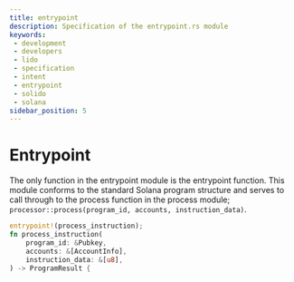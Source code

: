 ```yaml
---
title: entrypoint
description: Specification of the entrypoint.rs module
keywords:
 - development
 - developers
 - lido
 - specification
 - intent
 - entrypoint
 - solido
 - solana
sidebar_position: 5
---
```


# Entrypoint

The only function in the entrypoint module is the entrypoint function.  This module conforms to the standard Solana program structure and serves to call through to the process function in the process module; ```processor::process(program_id, accounts, instruction_data)```.


```rust
entrypoint!(process_instruction);
fn process_instruction(
    program_id: &Pubkey,
    accounts: &[AccountInfo],
    instruction_data: &[u8],
) -> ProgramResult {
```




